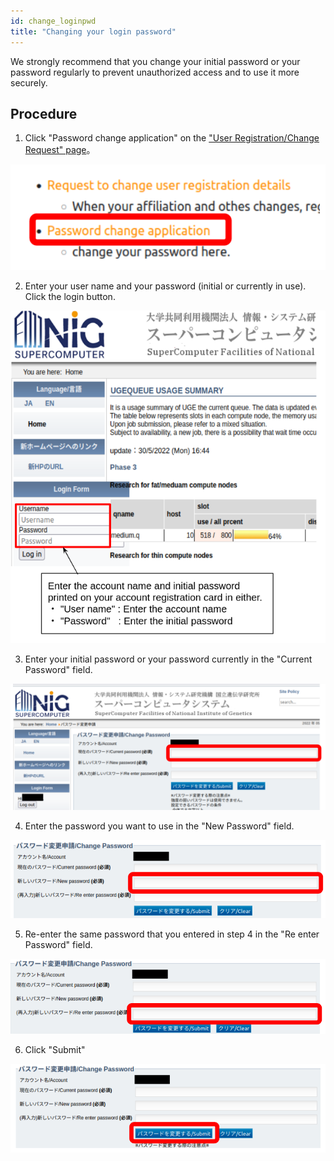 ```yaml
---
id: change_loginpwd
title: "Changing your login password"
---
```


We strongly recommend that you change your initial password or your password regularly to prevent unauthorized access and to use it more securely.

## Procedure

1. Click "Password change application" on the ["User Registration/Change Request" page](/application/registration)。

![](change_pwd_click_en.png)

2. Enter your user name and your password (initial or currently in use). Click the login button.

![](../general_analysis_division/login_en.png)

3. Enter your initial password or your password currently in the "Current Password" field.

![](currentPWD_en.png)

4. Enter the password you want to use in the "New Password" field.

![](newPWD_en.png)

5. Re-enter the same password that you entered in step 4 in the "Re enter Password" field.

![](REnewPWD_en.png)

6. Click "Submit"

![](PWDsubmit_en.png)
